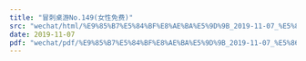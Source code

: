```yaml
---
title: "冒刺桌游No.149(女性免费)"
src: "wechat/html/%E9%85%B7%E5%84%BF%E8%AE%BA%E5%9D%9B_2019-11-07_%E5%86%92%E5%88%BA%E6%A1%8C%E6%B8%B8No.149%28%E5%A5%B3%E6%80%A7%E5%85%8D%E8%B4%B9%29.html"
date: 2019-11-07
pdf: "wechat/pdf/%E9%85%B7%E5%84%BF%E8%AE%BA%E5%9D%9B_2019-11-07_%E5%86%92%E5%88%BA%E6%A1%8C%E6%B8%B8No.149%28%E5%A5%B3%E6%80%A7%E5%85%8D%E8%B4%B9%29.pdf"
---
```

